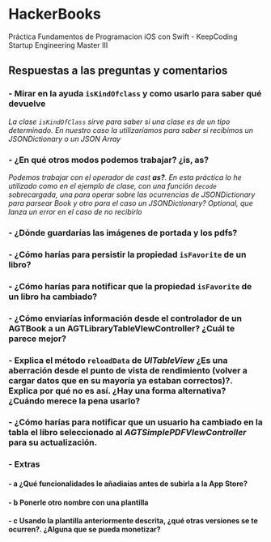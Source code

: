 # HackerBooks
Práctica Fundamentos de Programacion iOS con Swift - KeepCoding Startup Engineering Master III

## Respuestas a las preguntas y comentarios

### - Mirar en la ayuda `isKindOfclass` y como usarlo para saber qué devuelve

*La clase `isKindOfClass` sirve para saber si una clase es de un tipo determinado. En nuestro caso la utilizaríamos para saber si recibimos un JSONDictionary o un JSON Array*

### - ¿En qué otros modos podemos trabajar? ¿is, as?

*Podemos trabajar con el operador de cast **as?**. En esta práctica lo he utilizado como en el ejemplo de clase, con una función `decode` sobrecargada, una para operar sobre las ocurrencias de JSONDictionary para parsear Book y otro para el caso un JSONDictionary? Optional, que lanza un error en el caso de no recibirlo*

### - ¿Dónde guardarías las imágenes de portada y los pdfs?

### - ¿Cómo harías para persistir la propiedad `isFavorite` de un libro?

### - ¿Cómo harías para notificar que la propiedad `isFavorite` de un libro ha cambiado?

### - ¿Cómo enviarías información desde el controlador de un AGTBook a un AGTLibraryTableVIewController? ¿Cuál te parece mejor?

### - Explica el método `reloadData` de *UITableView* ¿Es una aberración desde el punto de vista de rendimiento (volver a cargar datos que en su mayoría ya estaban correctos)?. Explica por qué no es así. ¿Hay una forma alternativa? ¿Cuándo merece la pena usarlo?

### - ¿Cómo harías para notificar que un usuario ha cambiado en la tabla el libro seleccionado al *AGTSimplePDFVIewController* para su actualización. 

### - Extras
#### - a ¿Qué funcionalidades le añadiaías antes de subirla a la App Store?
#### - b Ponerle otro nombre con una plantilla
#### - c Usando la plantilla anteriormente descrita, ¿qué otras versiones se te ocurren?. ¿Alguna que se pueda monetizar?

